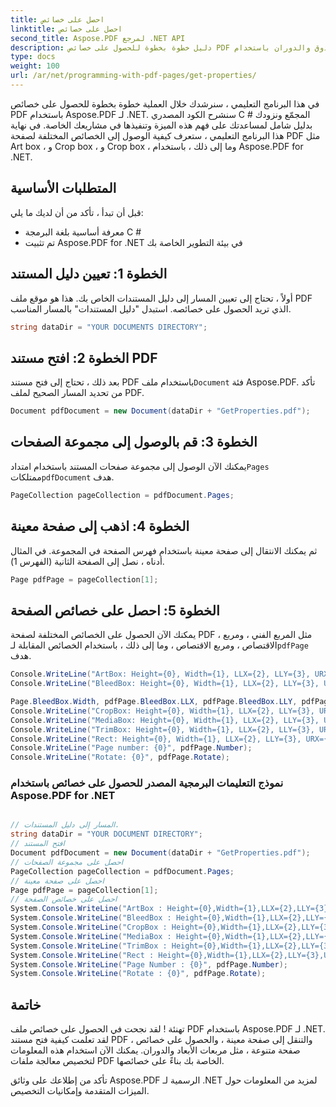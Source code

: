 ```yaml
---
title: احصل على خصائص
linktitle: احصل على خصائص
second_title: Aspose.PDF لمرجع .NET API
description: دليل خطوة بخطوة للحصول على خصائص PDF مثل أبعاد الصندوق والدوران باستخدام Aspose.PDF for .NET.
type: docs
weight: 100
url: /ar/net/programming-with-pdf-pages/get-properties/
---
```


في هذا البرنامج التعليمي ، سنرشدك خلال العملية خطوة بخطوة للحصول على خصائص PDF باستخدام Aspose.PDF لـ .NET. سنشرح الكود المصدري C # المجمّع ونزودك بدليل شامل لمساعدتك على فهم هذه الميزة وتنفيذها في مشاريعك الخاصة. في نهاية هذا البرنامج التعليمي ، ستعرف كيفية الوصول إلى الخصائص المختلفة لصفحة PDF مثل Art box ، و Crop box ، و Crop box ، وما إلى ذلك ، باستخدام Aspose.PDF for .NET.

## المتطلبات الأساسية
قبل أن تبدأ ، تأكد من أن لديك ما يلي:

- معرفة أساسية بلغة البرمجة C #
- تم تثبيت Aspose.PDF for .NET في بيئة التطوير الخاصة بك

## الخطوة 1: تعيين دليل المستند
أولاً ، تحتاج إلى تعيين المسار إلى دليل المستندات الخاص بك. هذا هو موقع ملف PDF الذي تريد الحصول على خصائصه. استبدل "دليل المستندات" بالمسار المناسب.

```csharp
string dataDir = "YOUR DOCUMENTS DIRECTORY";
```

## الخطوة 2: افتح مستند PDF
 بعد ذلك ، تحتاج إلى فتح مستند PDF باستخدام ملف`Document` فئة Aspose.PDF. تأكد من تحديد المسار الصحيح لملف PDF.

```csharp
Document pdfDocument = new Document(dataDir + "GetProperties.pdf");
```

## الخطوة 3: قم بالوصول إلى مجموعة الصفحات
 يمكنك الآن الوصول إلى مجموعة صفحات المستند باستخدام امتداد`Pages` ممتلكات`pdfDocument` هدف.

```csharp
PageCollection pageCollection = pdfDocument.Pages;
```

## الخطوة 4: اذهب إلى صفحة معينة
ثم يمكنك الانتقال إلى صفحة معينة باستخدام فهرس الصفحة في المجموعة. في المثال أدناه ، نصل إلى الصفحة الثانية (الفهرس 1).

```csharp
Page pdfPage = pageCollection[1];
```

## الخطوة 5: احصل على خصائص الصفحة
 يمكنك الآن الحصول على الخصائص المختلفة لصفحة PDF ، مثل المربع الفني ، ومربع الاقتصاص ، ومربع الاقتصاص ، وما إلى ذلك ، باستخدام الخصائص المقابلة لـ`pdfPage` هدف.

```csharp
Console.WriteLine("ArtBox: Height={0}, Width={1}, LLX={2}, LLY={3}, URX={4}, URY={5}", pdfPage.ArtBox.Height, pdfPage.ArtBox.Width, pdfPage.ArtBox.LLX, pdfPage.ArtBox.LLY, pdfPage.ArtBox.URX, pdfPage.ArtBox.URY);
Console.WriteLine("BleedBox: Height={0}, Width={1}, LLX={2}, LLY={3}, URX={4}, URY={5}", pdfPage.BleedBox.Height, pdf

Page.BleedBox.Width, pdfPage.BleedBox.LLX, pdfPage.BleedBox.LLY, pdfPage.BleedBox.URX, pdfPage.BleedBox.URY);
Console.WriteLine("CropBox: Height={0}, Width={1}, LLX={2}, LLY={3}, URX={4}, URY={5}", pdfPage.CropBox.Height, pdfPage.CropBox.Width, pdfPage.CropBox.LLX, pdfPage.CropBox.LLY, pdfPage.CropBox.URX, pdfPage.CropBox.URY);
Console.WriteLine("MediaBox: Height={0}, Width={1}, LLX={2}, LLY={3}, URX={4}, URY={5}", pdfPage.MediaBox.Height, pdfPage.MediaBox.Width, pdfPage.MediaBox.LLX, pdfPage.MediaBox.LLY, pdfPage.MediaBox.URX, pdfPage.MediaBox.URY);
Console.WriteLine("TrimBox: Height={0}, Width={1}, LLX={2}, LLY={3}, URX={4}, URY={5}", pdfPage.TrimBox.Height, pdfPage.TrimBox.Width, pdfPage.TrimBox.LLX, pdfPage.TrimBox.LLY, pdfPage.TrimBox.URX, pdfPage.TrimBox.URY);
Console.WriteLine("Rect: Height={0}, Width={1}, LLX={2}, LLY={3}, URX={4}, URY={5}", pdfPage.Rect.Height, pdfPage.Rect.Width, pdfPage.Rect.LLX, pdfPage.Rect.LLY, pdfPage.Rect.URX, pdfPage.Rect.URY);
Console.WriteLine("Page number: {0}", pdfPage.Number);
Console.WriteLine("Rotate: {0}", pdfPage.Rotate);
```

### نموذج التعليمات البرمجية المصدر للحصول على خصائص باستخدام Aspose.PDF for .NET 

```csharp

// المسار إلى دليل المستندات.
string dataDir = "YOUR DOCUMENT DIRECTORY";
// افتح المستند
Document pdfDocument = new Document(dataDir + "GetProperties.pdf");
// احصل على مجموعة الصفحات
PageCollection pageCollection = pdfDocument.Pages;
// احصل على صفحة معينة
Page pdfPage = pageCollection[1];
// احصل على خصائص الصفحة
System.Console.WriteLine("ArtBox : Height={0},Width={1},LLX={2},LLY={3},URX={4},URY={5}", pdfPage.ArtBox.Height, pdfPage.ArtBox.Width, pdfPage.ArtBox.LLX, pdfPage.ArtBox.LLY, pdfPage.ArtBox.URX, pdfPage.ArtBox.URY);
System.Console.WriteLine("BleedBox : Height={0},Width={1},LLX={2},LLY={3},URX={4},URY={5}", pdfPage.BleedBox.Height, pdfPage.BleedBox.Width, pdfPage.BleedBox.LLX, pdfPage.BleedBox.LLY, pdfPage.BleedBox.URX, pdfPage.BleedBox.URY);
System.Console.WriteLine("CropBox : Height={0},Width={1},LLX={2},LLY={3},URX={4},URY={5}", pdfPage.CropBox.Height, pdfPage.CropBox.Width, pdfPage.CropBox.LLX, pdfPage.CropBox.LLY, pdfPage.CropBox.URX, pdfPage.CropBox.URY);
System.Console.WriteLine("MediaBox : Height={0},Width={1},LLX={2},LLY={3},URX={4},URY={5}", pdfPage.MediaBox.Height, pdfPage.MediaBox.Width, pdfPage.MediaBox.LLX, pdfPage.MediaBox.LLY, pdfPage.MediaBox.URX, pdfPage.MediaBox.URY);
System.Console.WriteLine("TrimBox : Height={0},Width={1},LLX={2},LLY={3},URX={4},URY={5}", pdfPage.TrimBox.Height, pdfPage.TrimBox.Width, pdfPage.TrimBox.LLX, pdfPage.TrimBox.LLY, pdfPage.TrimBox.URX, pdfPage.TrimBox.URY);
System.Console.WriteLine("Rect : Height={0},Width={1},LLX={2},LLY={3},URX={4},URY={5}", pdfPage.Rect.Height, pdfPage.Rect.Width, pdfPage.Rect.LLX, pdfPage.Rect.LLY, pdfPage.Rect.URX, pdfPage.Rect.URY);
System.Console.WriteLine("Page Number : {0}", pdfPage.Number);
System.Console.WriteLine("Rotate : {0}", pdfPage.Rotate);

```

## خاتمة
تهنئة ! لقد نجحت في الحصول على خصائص ملف PDF باستخدام Aspose.PDF لـ .NET. لقد تعلمت كيفية فتح مستند PDF ، والتنقل إلى صفحة معينة ، والحصول على خصائص صفحة متنوعة ، مثل مربعات الأبعاد والدوران. يمكنك الآن استخدام هذه المعلومات لتخصيص معالجة ملفات PDF الخاصة بك بناءً على خصائصها.

تأكد من إطلاعك على وثائق Aspose.PDF الرسمية لـ .NET لمزيد من المعلومات حول الميزات المتقدمة وإمكانيات التخصيص.
